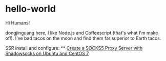 # hello-world
 Hi Humans!
 
 dongjinguang here, I like Node.js and Coffeescript (that's what I'm make of!).
 I've bad tacos on the moon and find them far superior to Earth tacos.

SSR install and configure:
** [Create a SOCKS5 Proxy Server with Shadowsocks on Ubuntu and CentOS 7](https://www.linode.com/docs/networking/vpn/create-a-socks5-proxy-server-with-shadowsocks-on-ubuntu-and-centos7/)
